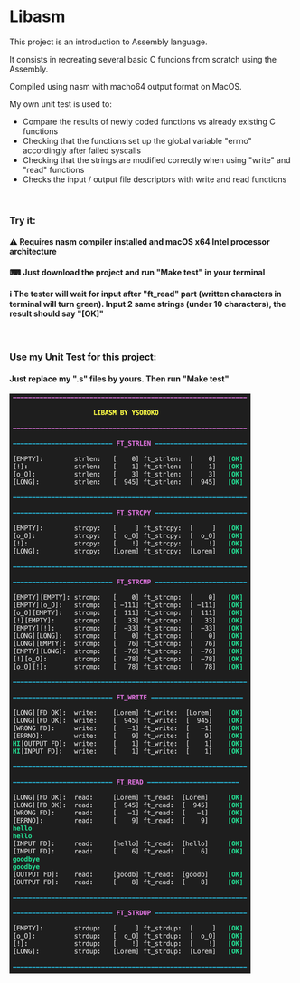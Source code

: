 # Libasm
This project is an introduction to Assembly language.

It consists in recreating several basic C funcions from scratch using the Assembly.

Compiled using nasm with macho64 output format on MacOS.

My own unit test is used to:
- Compare the results of newly coded functions vs already existing C functions
- Checking that the functions set up the global variable "errno" accordingly after failed syscalls
- Checking that the strings are modified correctly when using "write" and "read" functions
- Checks the input / output file descriptors with write and read functions
<br/>

### Try it:
#### ⚠️ Requires nasm compiler installed and macOS x64 Intel processor architecture
#### ⌨ Just download the project and run "Make test" in your terminal
#### ℹ️ The tester will wait for input after "ft_read" part (written characters in terminal will turn green). Input 2 **same** strings (under 10 characters), the result should say "[OK]"
<br/>

### Use my Unit Test for this project:
#### Just replace my ".s" files by yours. Then run "Make test"
![](images/libasm.png)
